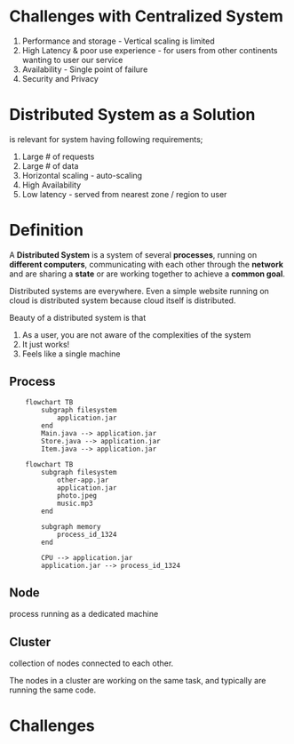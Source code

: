 # Challenges with Centralized System
1. Performance and storage - Vertical scaling is limited
2. High Latency & poor use experience - for users from other continents wanting to user our service 
3. Availability - Single point of failure
4. Security and Privacy

# Distributed System as a Solution
is relevant for system having following requirements;
1. Large # of requests
2. Large # of data
3. Horizontal scaling - auto-scaling
4. High Availability
5. Low latency - served from nearest zone / region to user

# Definition

A **Distributed System** is a system of several **processes**, running on **different computers**, communicating with each other through the **network** and are sharing a **state** or are working together to achieve a **common goal**.

Distributed systems are everywhere. Even a simple website running on cloud is distributed system because cloud itself is distributed.

Beauty of a distributed system is that
1. As a user, you are not aware of the complexities of the system
2. It just works!
3. Feels like a single machine

## Process
```mermaid
    flowchart TB
        subgraph filesystem
            application.jar
        end
        Main.java --> application.jar
        Store.java --> application.jar
        Item.java --> application.jar
```

```mermaid
    flowchart TB
        subgraph filesystem
            other-app.jar
            application.jar
            photo.jpeg
            music.mp3
        end
        
        subgraph memory
            process_id_1324
        end
        
        CPU --> application.jar
        application.jar --> process_id_1324        
```

## Node
process running as a dedicated machine

## Cluster
collection of nodes connected to each other.

The nodes in a cluster are working on the same task, and typically are running the same code.

# Challenges
